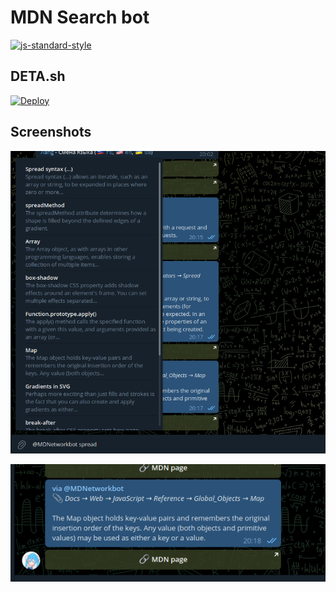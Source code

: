 # MDN Search bot
[![js-standard-style](https://img.shields.io/badge/code%20style-standard-brightgreen.svg?style=flat)](http://standardjs.com/)

## DETA.sh

[![Deploy](https://button.deta.dev/1/svg)](https://go.deta.dev/deploy?repo=https://github.com/Viiprogrammer/MDNBot)

## Screenshots

![Screenshot1](https://raw.githubusercontent.com/Viiprogrammer/MDNBot/main/media/screenshot1.png)

![Screenshot1](https://raw.githubusercontent.com/Viiprogrammer/MDNBot/main/media/screenshot2.png)
